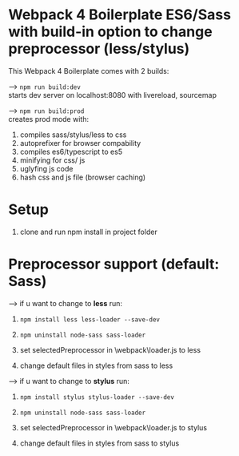 # Webpack 4 Boilerplate ES6/Sass with build-in option to change preprocessor (less/stylus)
This Webpack 4 Boilerplate comes with 2 builds:

--> <code>npm run build:dev</code> <br>
  starts dev server on localhost:8080 with livereload, sourcemap

--> <code>npm run build:prod</code> <br>
  creates prod mode with:

  1. compiles sass/stylus/less to css <br>
  2. autoprefixer for browser compability <br>
  3. compiles es6/typescript to es5 <br>
  4. minifying for css/ js <br>
  5. uglyfing js code <br>
  6. hash css and js file (browser caching) <br>

# Setup
1. clone and run npm install in project folder

# Preprocessor support (default: Sass)

--> if u want to change to <strong>less</strong> run:

  1. <code>npm install less less-loader --save-dev</code>
  2. <code>npm uninstall node-sass sass-loader</code>

  3. set selectedPreprocessor in \webpack\loader.js to less

  4. change default files in styles from sass to less

--> if u want to change to <strong>stylus</strong> run:

  1. <code>npm install stylus stylus-loader --save-dev</code>
  2. <code>npm uninstall node-sass sass-loader</code>

  3. set selectedPreprocessor in \webpack\loader.js to stylus

  4. change default files in styles from sass to stylus



